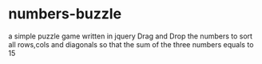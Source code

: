# numbers-buzzle
a simple puzzle game  written in jquery
Drag and Drop the numbers to sort all rows,cols and diagonals so that the sum of the three numbers equals to 15
